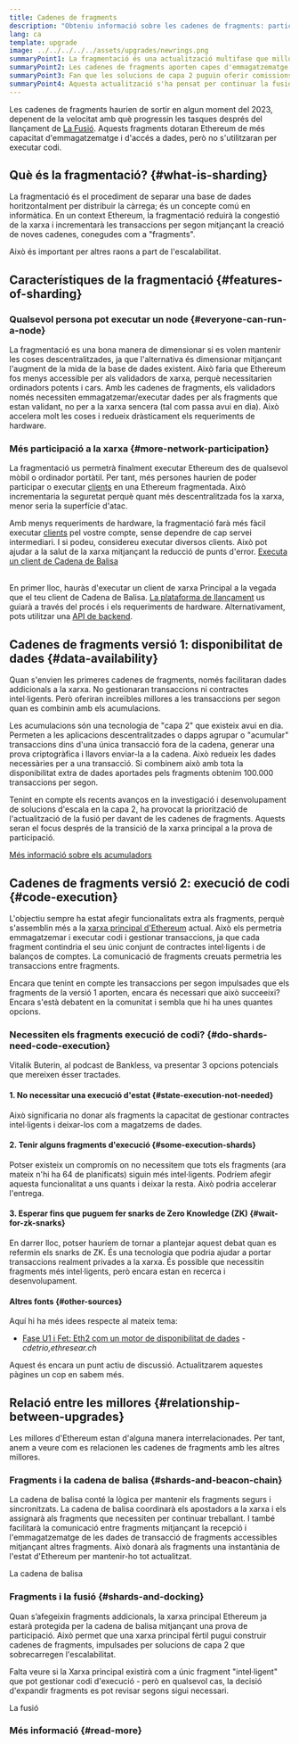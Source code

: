 ```yaml
---
title: Cadenes de fragments
description: "Obteniu informació sobre les cadenes de fragments: particions de la xarxa que proporcionen a Ethereum més capacitat de transacció i en faciliten l'execució."
lang: ca
template: upgrade
image: ../../../../../assets/upgrades/newrings.png
summaryPoint1: La fragmentació és una actualització multifase que millora la capacitat i l'escalabilitat d'Ethereum.
summaryPoint2: Les cadenes de fragments aporten capes d'emmagatzematge extra perquè les aplicacions i els acumuladors guardin les dades.
summaryPoint3: Fan que les solucions de capa 2 puguin oferir comissions baixes de transacció tot aprofitant la seguretat d'Ethereum.
summaryPoint4: Aquesta actualització s'ha pensat per continuar la fusió entre la xarxa principal i la cadena de balisa.
---
```


<UpgradeStatus dateKey="page-upgrades-shards-date">
    Les cadenes de fragments haurien de sortir en algun moment del 2023, depenent de la velocitat amb què progressin les tasques després del llançament de <a href="/upgrades/merge/">La Fusió</a>. Aquests fragments dotaran Ethereum de més capacitat d'emmagatzematge i d'accés a dades, però no s'utilitzaran per executar codi.
</UpgradeStatus>

## Què és la fragmentació? {#what-is-sharding}

La fragmentació és el procediment de separar una base de dades horitzontalment per distribuir la càrrega; és un concepte comú en informàtica. En un context Ethereum, la fragmentació reduirà la congestió de la xarxa i incrementarà les transaccions per segon mitjançant la creació de noves cadenes, conegudes com a "fragments".

Això és important per altres raons a part de l'escalabilitat.

## Característiques de la fragmentació {#features-of-sharding}

### Qualsevol persona pot executar un node {#everyone-can-run-a-node}

La fragmentació es una bona manera de dimensionar si es volen mantenir les coses descentralitzades, ja que l'alternativa és dimensionar mitjançant l'augment de la mida de la base de dades existent. Això faria que Ethereum fos menys accessible per als validadors de xarxa, perquè necessitarien ordinadors potents i cars. Amb les cadenes de fragments, els validadors només necessiten emmagatzemar/executar dades per als fragments que estan validant, no per a la xarxa sencera (tal com passa avui en dia). Això accelera molt les coses i redueix dràsticament els requeriments de hardware.

### Més participació a la xarxa {#more-network-participation}

La fragmentació us permetrà finalment executar Ethereum des de qualsevol mòbil o ordinador portàtil. Per tant, més persones haurien de poder participar o executar [clients](/developers/docs/nodes-and-clients/) en una Ethereum fragmentada. Això incrementaria la seguretat perquè quant més descentralitzada fos la xarxa, menor seria la superfície d'atac.

Amb menys requeriments de hardware, la fragmentació farà més fàcil executar [clients](/developers/docs/nodes-and-clients/) pel vostre compte, sense dependre de cap servei intermediari. I si podeu, considereu executar diversos clients. Això pot ajudar a la salut de la xarxa mitjançant la reducció de punts d'error. [Executa un client de Cadena de Balisa](/upgrades/get-involved/)

<br />

<InfoBanner isWarning>
  En primer lloc, hauràs d'executar un client de xarxa Principal a la vegada que el teu client de Cadena de Balisa. <a href="https://launchpad.ethereum.org" target="_blank">La plataforma de llançament</a> us guiarà a través del procés i els requeriments de hardware. Alternativament, pots utilitzar una <a href="/developers/docs/apis/backend/#available-libraries">API de backend</a>.
</InfoBanner>

## Cadenes de fragments versió 1: disponibilitat de dades {#data-availability}

Quan s'envien les primeres cadenes de fragments, només facilitaran dades addicionals a la xarxa. No gestionaran transaccions ni contractes intel·ligents. Però oferiran increïbles millores a les transaccions per segon quan es combinin amb els acumulacions.

Les acumulacions són una tecnologia de "capa 2" que existeix avui en dia. Permeten a les aplicacions descentralitzades o dapps agrupar o "acumular" transaccions dins d'una única transacció fora de la cadena, generar una prova criptogràfica i llavors enviar-la a la cadena. Això redueix les dades necessàries per a una transacció. Si combinem això amb tota la disponibilitat extra de dades aportades pels fragments obtenim 100.000 transaccions per segon.

<InfoBanner isWarning={false}>
  Tenint en compte els recents avanços en la investigació i desenvolupament de solucions d'escala en la capa 2, ha provocat la priorització de l'actualització de la fusió per davant de les cadenes de fragments. Aquests seran el focus després de la transició de la xarxa principal a la prova de participació.

[Més informació sobre els acumuladors](/desenvolupadors/documentss/escalat/#acumuladors)
</InfoBanner>

## Cadenes de fragments versió 2: execució de codi {#code-execution}

L'objectiu sempre ha estat afegir funcionalitats extra als fragments, perquè s'assemblin més a la [xarxa principal d'Ethereum](/glossary/#mainnet) actual. Això els permetria emmagatzemar i executar codi i gestionar transaccions, ja que cada fragment contindria el seu únic conjunt de contractes intel·ligents i de balanços de comptes. La comunicació de fragments creuats permetria les transaccions entre fragments.

Encara que tenint en compte les transaccions per segon impulsades que els fragments de la versió 1 aporten, encara és necessari que això succeeixi? Encara s'està debatent en la comunitat i sembla que hi ha unes quantes opcions.

### Necessiten els fragments execució de codi? {#do-shards-need-code-execution}

Vitalik Buterin, al podcast de Bankless, va presentar 3 opcions potencials que mereixen ésser tractades.

<YouTube id="-R0j5AMUSzA" start="5841" />

#### 1. No necessitar una execució d'estat {#state-execution-not-needed}

Això significaria no donar als fragments la capacitat de gestionar contractes intel·ligents i deixar-los com a magatzems de dades.

#### 2. Tenir alguns fragments d'execució {#some-execution-shards}

Potser existeix un compromís on no necessitem que tots els fragments (ara mateix n'hi ha 64 de planificats) siguin més intel·ligents. Podríem afegir aquesta funcionalitat a uns quants i deixar la resta. Això podria accelerar l'entrega.

#### 3. Esperar fins que puguem fer snarks de Zero Knowledge (ZK) {#wait-for-zk-snarks}

En darrer lloc, potser hauríem de tornar a plantejar aquest debat quan es refermin els snarks de ZK. És una tecnologia que podria ajudar a portar transaccions realment privades a la xarxa. És possible que necessitin fragments més intel·ligents, però encara estan en recerca i desenvolupament.

#### Altres fonts {#other-sources}

Aquí hi ha més idees respecte al mateix tema:

- [Fase U1 i Fet: Eth2 com un motor de disponibilitat de dades](https://ethresear.ch/t/phase-one-and-done-eth2-as-a-data-availability-engine/5269/8) - _cdetrio,ethresear.ch_

Aquest és encara un punt actiu de discussió. Actualitzarem aquestes pàgines un cop en sabem més.

## Relació entre les millores {#relationship-between-upgrades}

Les millores d'Ethereum estan d'alguna manera interrelacionades. Per tant, anem a veure com es relacionen les cadenes de fragments amb les altres millores.

### Fragments i la cadena de balisa {#shards-and-beacon-chain}

La cadena de balisa conté la lògica per mantenir els fragments segurs i sincronitzats. La cadena de balisa coordinarà els apostadors a la xarxa i els assignarà als fragments que necessiten per continuar treballant. I també facilitarà la comunicació entre fragments mitjançant la recepció i l'emmagatzematge de les dades de transacció de fragments accessibles mitjançant altres fragments. Això donarà als fragments una instantània de l'estat d'Ethereum per mantenir-ho tot actualitzat.

<ButtonLink to="/upgrades/beacon-chain/">
  La cadena de balisa
</ButtonLink>

### Fragments i la fusió {#shards-and-docking}

Quan s’afegeixin fragments addicionals, la xarxa principal Ethereum ja estarà protegida per la cadena de balisa mitjançant una prova de participació. Això permet que una xarxa principal fèrtil pugui construir cadenes de fragments, impulsades per solucions de capa 2 que sobrecarregen l'escalabilitat.

Falta veure si la Xarxa principal existirà com a únic fragment "intel·ligent" que pot gestionar codi d'execució - però en qualsevol cas, la decisió d'expandir fragments es pot revisar segons sigui necessari.

<ButtonLink to="/upgrades/merge/">
  La fusió
</ButtonLink>

<Divider />

### Més informació {#read-more}

<ShardChainsList />
